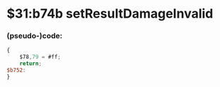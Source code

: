 ﻿
# $31:b74b setResultDamageInvalid



### (pseudo-)code:
```js
{
	$78,79 = #ff;
	return;
$b752:
}
```



